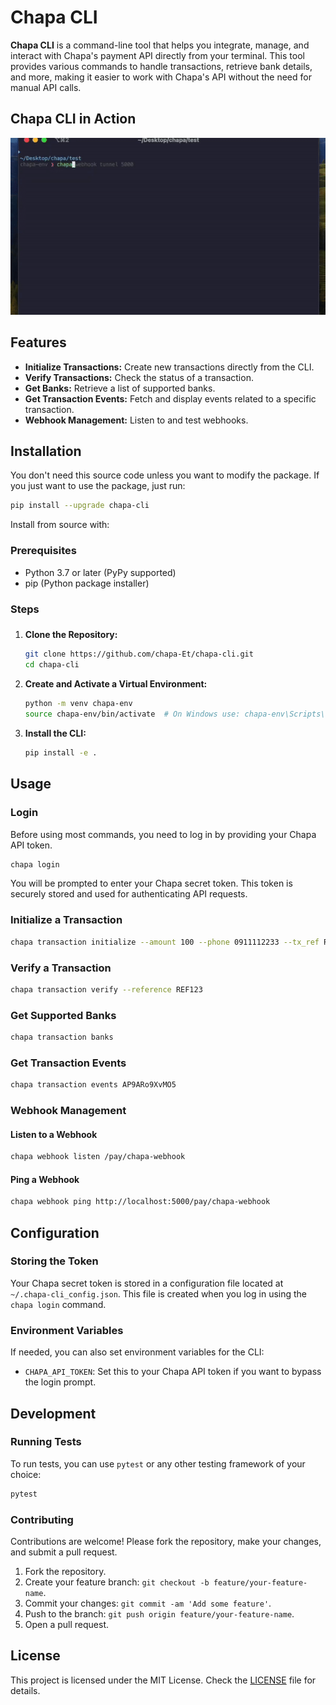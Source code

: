 
# Chapa CLI

**Chapa CLI** is a command-line tool that helps you integrate, manage, and interact with Chapa's payment API directly from your terminal. This tool provides various commands to handle transactions, retrieve bank details, and more, making it easier to work with Chapa's API without the need for manual API calls.

## Chapa CLI in Action

![Chapa CLI in Action](assets/chapa-cli.gif)


## Features

- **Initialize Transactions:** Create new transactions directly from the CLI.
- **Verify Transactions:** Check the status of a transaction.
- **Get Banks:** Retrieve a list of supported banks.
- **Get Transaction Events:** Fetch and display events related to a specific transaction.
- **Webhook Management:** Listen to and test webhooks.

## Installation

You don't need this source code unless you want to modify the package. If you just want to use the package, just run:

```bash
pip install --upgrade chapa-cli
```


Install from source with:

### Prerequisites

- Python 3.7 or later (PyPy supported)
- pip (Python package installer)

### Steps


### 

1. **Clone the Repository:**
   ```bash
   git clone https://github.com/chapa-Et/chapa-cli.git
   cd chapa-cli
   ```

2. **Create and Activate a Virtual Environment:**
   ```bash
   python -m venv chapa-env
   source chapa-env/bin/activate  # On Windows use: chapa-env\Scripts\activate
   ```

3. **Install the CLI:**
   ```bash
   pip install -e .
   ```

## Usage

### Login

Before using most commands, you need to log in by providing your Chapa API token.

```bash
chapa login
```

You will be prompted to enter your Chapa secret token. This token is securely stored and used for authenticating API requests.

### Initialize a Transaction

```bash
chapa transaction initialize --amount 100 --phone 0911112233 --tx_ref REF123 --callback_url https://souq.com/callback
```

### Verify a Transaction

```bash
chapa transaction verify --reference REF123
```

### Get Supported Banks

```bash
chapa transaction banks
```

### Get Transaction Events

```bash
chapa transaction events AP9ARo9XvMO5
```

### Webhook Management

#### Listen to a Webhook

```bash
chapa webhook listen /pay/chapa-webhook
```

#### Ping a Webhook

```bash
chapa webhook ping http://localhost:5000/pay/chapa-webhook
```

## Configuration

### Storing the Token

Your Chapa secret token is stored in a configuration file located at `~/.chapa-cli_config.json`. This file is created when you log in using the `chapa login` command.

### Environment Variables

If needed, you can also set environment variables for the CLI:

- `CHAPA_API_TOKEN`: Set this to your Chapa API token if you want to bypass the login prompt.

## Development

### Running Tests

To run tests, you can use `pytest` or any other testing framework of your choice:

```bash
pytest
```

### Contributing

Contributions are welcome! Please fork the repository, make your changes, and submit a pull request.

1. Fork the repository.
2. Create your feature branch: `git checkout -b feature/your-feature-name`.
3. Commit your changes: `git commit -am 'Add some feature'`.
4. Push to the branch: `git push origin feature/your-feature-name`.
5. Open a pull request.

## License

This project is licensed under the MIT License. Check the [LICENSE](./LICENSE) file for details.
